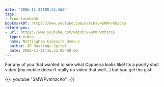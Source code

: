 ```yaml
---
date: "2006-11-22T00:45:56Z"
tags:
- from-facebook
bookmarkOf: https://www.youtube.com/watch?v=SMWPvmhzcKo
references:
- url: https://www.youtube.com/watch?v=SMWPvmhzcKo
  type: video
  name: Nottingham Capoeira Demo 1
  author: JP Hastings-Spital
  date: 2006-11-21T16:35:05-08:00
---
```

For any of you that wanted to see what Capoeira looks like! Its a poorly shot video (my mobile doesn't really do video that well...) but you get the gist!

{{< youtube "SMWPvmhzcKo" >}}
